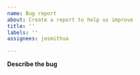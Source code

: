 ```yaml
---
name: Bug report
about: Create a report to help us improve
title: ''
labels: ''
assignees: josmithua

---
```


**Describe the bug**
<!-- A clear and concise description of what the bug is.>

**To Reproduce**
Steps to reproduce the behavior:
1. Go to '...'
2. Click on '....'
3. Scroll down to '....'
4. See error

**Expected behavior**
A clear and concise description of what you expected to happen.

**Screenshots**
If applicable, add screenshots to help explain your problem.

** Please complete the following information:**
 - `react-native-msal` version: [e.g. 3.0.5]
 - `react-native` version: [e.g. 0.63.2]
 - Platform: [e.g. Android, iOS, web]
 - Browser (if applicable) [e.g. chrome, safari]

**Additional context**
Add any other context about the problem here.
